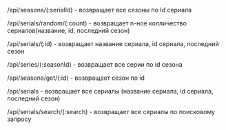 /api/seasons/(:serialId) - возвращает все сезоны по Id сериала

/api/serials/random/(:count) - возвращает n-ное колличество сериалов(название, id, последний сезон)

/api/serials/(:id) - возвращает название сериала, id сериала, последний сезон

/api/series/(:seasonId) - возвращает все серии по id сезона

/api/seasons/get/(:id) - возвращает сезон по id

/api/serials - возвращает все сериалы (название сериала, id сериала, последний сезон)

/api/serials/search/(:search) - возвращает все сериалы по поисковому запросу
